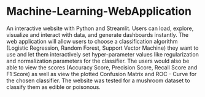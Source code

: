 # Machine-Learning-WebApplication

An interactive website with Python and Streamlit. Users can load, explore, visualize and interact with data, and generate dashboards instantly. The web application will allow users to choose a classification algorithm (Logistic Regression, Random Forest, Support Vector Machine) they want to use and let them interactively set hyper-parameter values like regularization and normalization parameters for the classifier.
The users would also be able to view the scores (Accuracy Score, Precision Score, Recall Score and F1 Score) as well as view the plotted Confusion Matrix and ROC - Curve for the chosen classifier. 
The website was tested for a mushroom dataset to classify them as edible or poisonous.
